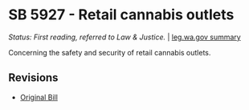 # SB 5927 - Retail cannabis outlets
*Status: First reading, referred to Law & Justice.* | [leg.wa.gov summary](https://app.leg.wa.gov/billsummary?BillNumber=5927&Year=2021)

Concerning the safety and security of retail cannabis outlets.

## Revisions
* [Original Bill](1/)